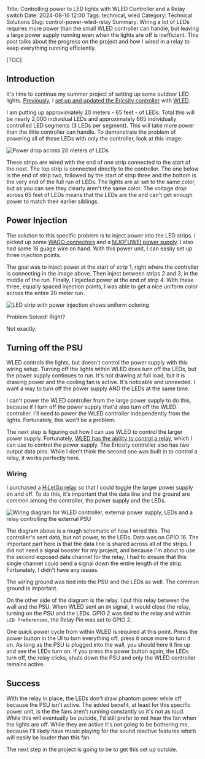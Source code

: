 Title: Controlling power to LED lights with WLED Controller and a Relay switch
Date: 2024-08-16 12:00
Tags: technical, wled
Category: Technical Solutions
Slug: control-power-wled-relay
Summary: Wiring a lot of LEDs requires more power than the small WLED controller can handle, but leaving a large power supply running even when the lights are off is inefficient. This post talks about the progress on the project and how I wired in a relay to keep everything running efficiently.

[TOC]

## Introduction

It's time to continue my summer project of setting up some outdoor LED lights. [Previously][1], I [set up and updated the Ericsity controller][ericsity] with [WLED][wled].

I am putting up approximiately 20 meters - 65 feet - of LEDs. Total this will be nearly 2,000 individual LEDs and approximately 665 individually controlled LED segments (3 LEDs per segment). This will take more power than the little controller can handle. To demonstrate the problem of powering all of these LEDs with only the controller, look at this image:

![Power drop across 20 meters of LEDs][voltagedrop]

These strips are wired with the end of one strip connected to the start of the next. The top strip is connected directly to the controller. The one below is the end of strip two, followed by the start of strip three and the bottom is the very end of the full run of LEDs. The lights are all set to the same color, but as you can see they clearly aren't the same color. The voltage drop across 65 feet of LEDs means that the LEDs are the end can't get enough power to match their earlier siblings.

## Power Injection

The solution to this specific problem is to inject power into the LED strips. I picked up some [WAGO connectors][wago] and a [NUOFUWEI power supply][psu]. I also had some 18 guage wire on hand. With this power unit, I can easily set up three injection points.

The goal was to inject power at the start of strip 1, right where the controller is connecting in the image above. Then inject between strips 2 and 3, in the middle of the run. Finally, I injected power at the end of strip 4. With these three, equally spaced injection points, I was able to get a nice uniform color across the entire 20 meter run.

![LED strip with power injection shows uniform coloring][equalvoltage]

Problem Solved! Right?

Not exactly.

## Turning off the PSU

WLED controls the lights, but doesn't control the power supply with this wiring setup. Turning off the lights within WLED does turn off the LEDs, but the power supply continues to run. It's not drawing at full load, but it is drawing power and the cooling fan is active. It's noticable and unneeded. I want a way to turn off the power supply AND the LEDs at the same time. 

I can't power the WLED controller from the large power supply to do this, because if I turn off the power supply that'd also turn off the WLED controller. I'll need to power the WLED controller independently from the lights. Fortunately, this won't be a problem. 

The next step is figuring out how I can use WLED to control the larger power supply. Fortunately, [WLED has the ability to control a relay][2], which I can use to control the power supply. The Ericsity controller also has two output data pins. While I don't think the second one was built in to control a relay, it works perfectly here. 

### Wiring

I purchased a [HiLetGo relay][3] so that I could toggle the larger power supply on and off. To do this, it's important that the data line and the ground are common among the controller, the power supply and the LEDs.

![Wiring diagram for WLED controller, external power supply, LEDs and a relay controlling the external PSU][wiring]

The diagram above is a rough schematic of how I wired this. The controller's sent data, but not power, to the LEDs. Data was on GPIO 16. The important part here is that the data line is shared across all of the strips. I did not need a signal booster for my project, and because I'm about to use the second exposed data channel for the relay, I had to ensure that this single channel could send a signal down the entire length of the strip. Fortunately, I didn't have any issues.

The wiring ground was tied into the PSU and the LEDs as well. The common ground is important.

On the other side of the diagram is the relay. I put this relay between the wall and the PSU. When WLED sent an `ON` signal, it would close the relay, turning on the PSU and the LEDs. GPIO 2 was tied to the relay and within `LED Preferences`, the Relay Pin was set to GPIO 2. 

One quick power cycle from within WLED is required at this point. Press the power button in the UI to turn everything off, press it once more to turn it on. As long as the PSU is plugged into the wall, you should here it fire up and see the LEDs turn on. If you press the power button again, the LEDs turn off, the relay clicks, shuts down the PSU and only the WLED controller remains active.

## Success

With the relay in place, the LEDs don't draw phantom power while off because the PSU isn't active. The added benefit, at least for this specific power unit, is the the fans aren't running constantly so it's not as loud. While this will eventually be outside, I'd still prefer to not hear the fan when the lights are off. While they are active it's not going to be bothering me, because I'll likely have music playing for the sound reactive features which will easily be louder than this fan.

The next step in the project is going to be to get this set up outside. 

 [wled]: https://kno.wled.ge/
 [ericsity]: https://amzn.to/3X6HLLT
 [1]: {filename}2024_06_20_update_wled_ericsity_0141.md
 [voltagedrop]: {attach}images/wled/voltage-drop.png
 [equalvoltage]: {attach}images/wled/equal-voltage.png
 [wago]: https://amzn.to/4e3hBR3
 [psu]: https://amzn.to/4e547o6
 [2]: https://kno.wled.ge/features/relay-control/
 [3]: https://capitaloneshopping.com/p/hi-letgo-5-v-1-channel-relay-mod/2RDBGLR8VL
 [wiring]: {attach}images/wled/deck-lights-wled.png